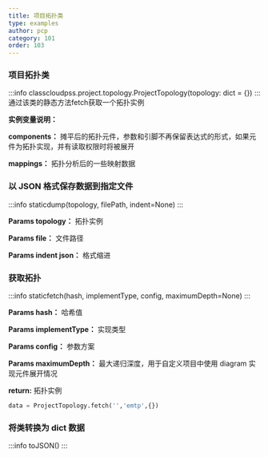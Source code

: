 ```yaml
---
title: 项目拓扑类
type: examples
author: pcp
category: 101
order: 103
---
```


### 项目拓扑类
:::info
classcloudpss.project.topology.ProjectTopology(topology: dict = {})
:::
通过该类的静态方法fetch获取一个拓扑实例

**实例变量说明：**

**components：** 摊平后的拓扑元件，参数和引脚不再保留表达式的形式，如果元件为拓扑实现，并有读取权限时将被展开

**mappings：** 拓扑分析后的一些映射数据

### 以 JSON 格式保存数据到指定文件
:::info
staticdump(topology, filePath, indent=None)
:::

**Params topology：** 拓扑实例

**Params file：** 文件路径

**Params indent json：** 格式缩进

### 获取拓扑
:::info
staticfetch(hash, implementType, config, maximumDepth=None)
:::

**Params hash：**   哈希值

**Params implementType：** 实现类型

**Params config：** 参数方案

**Params maximumDepth：** 最大递归深度，用于自定义项目中使用 diagram 实现元件展开情况

**return:** 拓扑实例
```python
data = ProjectTopology.fetch('','emtp',{})
```
### 将类转换为 dict 数据
:::info
toJSON()
:::
